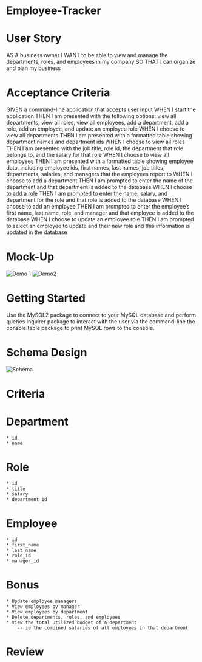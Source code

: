 # Employee-Tracker
# User Story
AS A business owner
I WANT to be able to view and manage the departments, roles, and employees in my company
SO THAT I can organize and plan my business
# Acceptance Criteria
GIVEN a command-line application that accepts user input
WHEN I start the application
THEN I am presented with the following options: view all departments, view all roles, view all employees, add a department, add a role, add an employee, and update an employee role
WHEN I choose to view all departments
THEN I am presented with a formatted table showing department names and department ids
WHEN I choose to view all roles
THEN I am presented with the job title, role id, the department that role belongs to, and the salary for that role
WHEN I choose to view all employees
THEN I am presented with a formatted table showing employee data, including employee ids, first names, last names, job titles, departments, salaries, and managers that the employees report to
WHEN I choose to add a department
THEN I am prompted to enter the name of the department and that department is added to the database
WHEN I choose to add a role
THEN I am prompted to enter the name, salary, and department for the role and that role is added to the database
WHEN I choose to add an employee
THEN I am prompted to enter the employee’s first name, last name, role, and manager and that employee is added to the database
WHEN I choose to update an employee role
THEN I am prompted to select an employee to update and their new role and this information is updated in the database 
# Mock-Up
![Demo 1]('./assets/images/demo-01.gif)
![Demo2]('./assets/images/demo-02.png)
# Getting Started
Use the MySQL2 package to connect to your MySQL database and perform queries
 Inquirer package to interact with the user via the command-line
 the console.table package to print MySQL rows to the console.
# Schema Design
![Schema]('./assets/images/schema.png)
# Criteria
# Department
    * id
    * name
# Role
    * id
    * title
    * salary
    * department_id
# Employee
    * id
    * first_name
    * last_name
    * role_id
    * manager_id
# Bonus
    * Update employee managers
    * View employees by manager
    * View employees by department
    * Delete departments, roles, and employees
    * View the total utilized budget of a department 
        -- ie the combined salaries of all employees in that department
# Review
